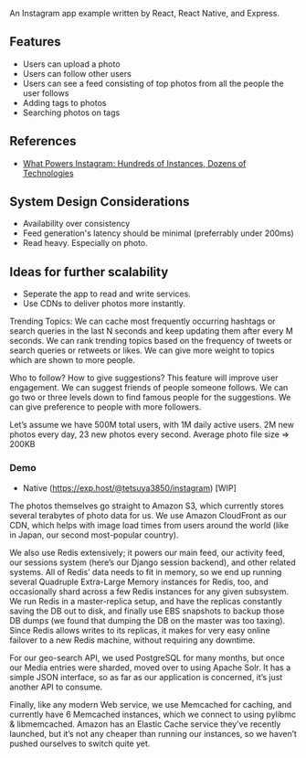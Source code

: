 An Instagram app example written by React, React Native, and Express.

## Features

- Users can upload a photo
- Users can follow other users
- Users can see a feed consisting of top photos from all the people the user follows
- Adding tags to photos
- Searching photos on tags

## References

- [What Powers Instagram: Hundreds of Instances, Dozens of Technologies](https://instagram-engineering.com/what-powers-instagram-hundreds-of-instances-dozens-of-technologies-adf2e22da2ad)

## System Design Considerations

- Availability over consistency
- Feed generation's latency should be minimal (preferrably under 200ms)
- Read heavy. Especially on photo.

## Ideas for further scalability

- Seperate the app to read and write services.
- Use CDNs to deliver photos more instantly.

Trending Topics: We can cache most frequently occurring hashtags or search queries in the last N seconds and keep updating them after every M seconds. We can rank trending topics based on the frequency of tweets or search queries or retweets or likes. We can give more weight to topics which are shown to more people.

Who to follow? How to give suggestions? This feature will improve user engagement. We can suggest friends of people someone follows. We can go two or three levels down to find famous people for the suggestions. We can give preference to people with more followers.

Let’s assume we have 500M total users, with 1M daily active users.
2M new photos every day, 23 new photos every second.
Average photo file size => 200KB

### Demo

- Native (https://exp.host/@tetsuya3850/instagram) [WIP]

The photos themselves go straight to Amazon S3, which currently stores several terabytes of photo data for us. We use Amazon CloudFront as our CDN, which helps with image load times from users around the world (like in Japan, our second most-popular country).

We also use Redis extensively; it powers our main feed, our activity feed, our sessions system (here’s our Django session backend), and other related systems. All of Redis’ data needs to fit in memory, so we end up running several Quadruple Extra-Large Memory instances for Redis, too, and occasionally shard across a few Redis instances for any given subsystem. We run Redis in a master-replica setup, and have the replicas constantly saving the DB out to disk, and finally use EBS snapshots to backup those DB dumps (we found that dumping the DB on the master was too taxing). Since Redis allows writes to its replicas, it makes for very easy online failover to a new Redis machine, without requiring any downtime.

For our geo-search API, we used PostgreSQL for many months, but once our Media entries were sharded, moved over to using Apache Solr. It has a simple JSON interface, so as far as our application is concerned, it’s just another API to consume.

Finally, like any modern Web service, we use Memcached for caching, and currently have 6 Memcached instances, which we connect to using pylibmc & libmemcached. Amazon has an Elastic Cache service they’ve recently launched, but it’s not any cheaper than running our instances, so we haven’t pushed ourselves to switch quite yet.
